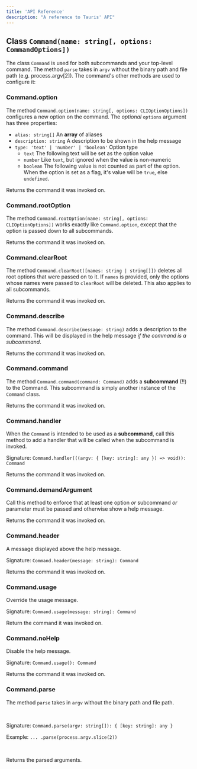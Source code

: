 ```yaml
---
title: 'API Reference'
description: "A reference to Tauris' API"
---
```


## Class `Command(name: string[, options: CommandOptions])`
The class `Command` is used for both subcommands and your top-level command. The method `parse` takes in `argv` without the binary path and file path (e.g. process.argv[2]). The command's other methods are used to configure it:
<br/>

### Command.option
The method `Command.option(name: string[, options: CLIOptionOptions])` configures a new option on the command. The *optional* `options` argument has three properties:
- `alias: string[]` An **array** of aliases
- `description: string` A description to be shown in the help message
- `type: 'text' | 'number' | 'boolean'` Option type
  - `text` The following text will be set as the option value
  - `number` Like `text`, but ignored when the value is non-numeric
  - `boolean` The following value is not counted as part of the option. When the option is set as a flag, it's value will be `true`, else `undefined`.

Returns the command it was invoked on.
<br/>

### Command.rootOption
The method `Command.rootOption(name: string[, options: CLIOptionOptions])` works exactly like `Command.option`, except that the option is passed down to all subcommands.

Returns the command it was invoked on.
<br/>

### Command.clearRoot
The method `Command.clearRoot([names: string | string[]])` deletes all root options that were passed on to it. If `names` is provided, only the options whose names were passed to `clearRoot` will be deleted. This also applies to all subcommands.

Returns the command it was invoked on.
<br/>

### Command.describe
The method `Command.describe(message: string)` adds a description to the command. This will be displayed in the help message *if the command is a subcommand*.

Returns the command it was invoked on.
<br/>

### Command.command
The method `Command.command(command: Command)` adds a **subcommand** (!!) to the Command. This subcommand is simply another instance of the `Command` class.

Returns the command it was invoked on.
<br/>

### Command.handler
When the `Command` is intended to be used as a **subcommand**, call this method to add a handler that will be called when the subcommand is invoked.

Signature: `Command.handler(((argv: { [key: string]: any }) => void)): Command`

Returns the command it was invoked on.
<br/>

### Command.demandArgument
Call this method to enforce that at least one option *or* subcommand *or* parameter must be passed and otherwise show a help message.

Returns the command it was invoked on.
<br/>

### Command.header
A message displayed above the help message.

Signature: `Command.header(message: string): Command`

Returns the command it was invoked on.
<br/>

### Command.usage
Override the usage message.

Signature: `Command.usage(message: string): Command`

Return the command it was invoked on.
<br/>

### Command.noHelp
Disable the help message.

Signature: `Command.usage(): Command`

Returns the command it was invoked on.
<br/>

### Command.parse
The method `parse` takes in `argv` without the binary path and file path.

<br/>

Signature: `Command.parse(argv: string[]): { [key: string]: any }`

Example: `... .parse(process.argv.slice(2))`

<br/>

Returns the parsed arguments.
